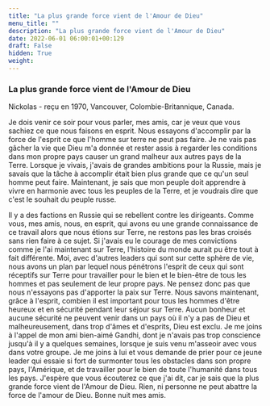 ```yaml
---
title: "La plus grande force vient de l'Amour de Dieu"
menu_title: ""
description: "La plus grande force vient de l'Amour de Dieu"
date: 2022-06-01 06:00:01+00:129
draft: False
hidden: True
weight:
---
```

### La plus grande force vient de l'Amour de Dieu

Nickolas - reçu en 1970, Vancouver, Colombie-Britannique, Canada.

Je dois venir ce soir pour vous parler, mes amis, car je veux que vous sachiez ce que nous faisons en esprit. Nous essayons d'accomplir par la force de l'esprit ce que l'homme sur terre ne peut pas faire. Je ne vais pas gâcher la vie que Dieu m'a donnée et rester assis à regarder les conditions dans mon propre pays causer un grand malheur aux autres pays de la Terre. Lorsque je vivais, j'avais de grandes ambitions pour la Russie, mais je savais que la tâche à accomplir était bien plus grande que ce qu'un seul homme peut faire. Maintenant, je sais que mon peuple doit apprendre à vivre en harmonie avec tous les peuples de la Terre, et je voudrais dire que c'est le souhait du peuple russe.

Il y a des factions en Russie qui se rebellent contre les dirigeants. Comme vous, mes amis, nous, en esprit, qui avons eu une grande connaissance de ce travail alors que nous étions sur Terre, ne restons pas les bras croisés sans rien faire à ce sujet. Si j'avais eu le courage de mes convictions comme je l'ai maintenant sur Terre, l'histoire du monde aurait pu être tout à fait différente. Moi, avec d'autres leaders qui sont sur cette sphère de vie, nous avons un plan par lequel nous pénétrons l'esprit de ceux qui sont réceptifs sur Terre pour travailler pour le bien et le bien-être de tous les hommes et pas seulement de leur propre pays. Ne pensez donc pas que nous n'essayons pas d'apporter la paix sur Terre. Nous savons maintenant, grâce à l'esprit, combien il est important pour tous les hommes d'être heureux et en sécurité pendant leur séjour sur Terre. Aucun bonheur et aucune sécurité ne peuvent venir dans un pays où il n'y a pas de Dieu et malheureusement, dans trop d'âmes et d'esprits, Dieu est exclu. Je me joins à l'appel de mon ami bien-aimé Gandhi, dont je n'avais pas trop conscience jusqu'à il y a quelques semaines, lorsque je suis venu m'asseoir avec vous dans votre groupe. Je me joins à lui et vous demande de prier pour ce jeune leader qui essaie si fort de surmonter tous les obstacles dans son propre pays, l'Amérique, et de travailler pour le bien de toute l'humanité dans tous les pays. J'espère que vous écouterez ce que j'ai dit, car je sais que la plus grande force vient de l'Amour de Dieu. Rien, ni personne ne peut abattre la force de l'amour de Dieu. Bonne nuit mes amis.
